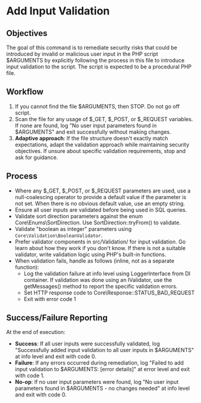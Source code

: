 # Add Input Validation

## Objectives

The goal of this command is to remediate security risks that could be introduced
by invalid or malicious user input in the PHP script $ARGUMENTS by explicitly
following the process in this file to introduce input validation to the script.
The script is expected to be a procedural PHP file.

## Workflow

1. If you cannot find the file $ARGUMENTS, then STOP. Do not go off script.
2. Scan the file for any usage of $_GET, $_POST, or $_REQUEST variables. If none are found, log "No user input parameters found in $ARGUMENTS" and exit successfully without making changes.
3. **Adaptive approach**: If the file structure doesn't exactly match expectations, adapt the validation approach while maintaining security objectives. If unsure about specific validation requirements, stop and ask for guidance.

## Process

- Where any $_GET, $_POST, or $_REQUEST parameters are used, use a null-coalescing
  operator to provide a default value if the parameter is not set. When there is
  no obvious default value, use an empty string.
- Ensure all user inputs are validated before being used in SQL queries.
- Validate sort direction parameters against the enum Core\Enums\SortDirection.
  Use SortDirection::tryFrom() to validate.
- Validate "boolean as integer" parameters using `Core\Validation\BooleanValidator`.
- Prefer validator components in src/Validation/ for input validation. Go learn
  about how they work if you don't know. If there is not a suitable validator,
  write validation logic using PHP's built-in functions.
- When validation fails, handle as follows (inline, not as a separate function):
    - Log the validation failure at info level using LoggerInterface from DI
      container. If validation was done using an IValidator, use the getMessages()
      method to report the specific validation errors.
    - Set HTTP response code to Core\Response::STATUS_BAD_REQUEST
    - Exit with error code 1

## Success/Failure Reporting

At the end of execution:
- **Success**: If all user inputs were successfully validated, log "Successfully added input validation to all user inputs in $ARGUMENTS" at info level and exit with code 0.
- **Failure**: If any errors occurred during remediation, log "Failed to add input validation to $ARGUMENTS: [error details]" at error level and exit with code 1.
- **No-op**: If no user input parameters were found, log "No user input parameters found in $ARGUMENTS - no changes needed" at info level and exit with code 0.
